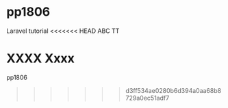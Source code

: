 # pp1806
Laravel tutorial
<<<<<<< HEAD
ABC TT

XXXX Xxxx
=======
pp1806
>>>>>>> d3ff534ae0280b6d394a0aa68b8729a0ec51adf7
